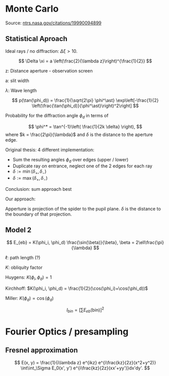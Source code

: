 # Monte Carlo

Source: [ntrs.nasa.gov/citations/19990094899](https://ntrs.nasa.gov/citations/19990094899)

## Statistical Aproach

Ideal rays / no diffraction: $\Delta \xi > 10$.

$$ \Delta \xi = a \left(\frac{2}{\lambda z}\right)^{\frac{1}{2}} $$

z: Distance aperture - observation screen

a: slit width

$\lambda$: Wave length

$$ p(\tan(\phi_d)) = \frac{1}{\sqrt{2\pi} \phi^\ast} \exp\left[-\frac{1}{2} \left(\frac{\tan(\phi_d)}{\phi^\ast}\right)^2\right] $$

Probability for the diffraction angle $\phi_d$ in terms of

$$ \phi^* = \tan^{-1}\left( \frac{1}{2k \delta} \right), $$
where
$k = \frac{2\pi}{\lambda}$
and $\delta$ is the distance to the aperture edge.

Original thesis: 4 different implementation:
* Sum the resulting angles $\phi_d$ over edges (upper / lower)
* Duplicate ray on entrance, neglect one of the 2 edges for each ray
* $\delta := \min(\delta_+, \delta_-)$
* $\delta := \max(\delta_+, \delta_-)$

Conclusion: sum approach best

Our approach:

Apperture is projection of the spider to the pupil plane.
$\delta$ is the distance to the boundary of that projection.

## Model 2

$$
E_{eb} = K(\phi_i, \phi_d) \frac{\sin(\beta)}{\beta},
\beta = 2\ell\frac{\pi}{\lambda}
$$

$\ell$: path length (?)

$K$: obliquity factor

Huygens: $K(\phi_i, \phi_d) = 1$

Kirchhoff: $K(\phi_i, \phi_d) = \frac{1}{2}(\cos(\phi_i)+\cos(\phi_d))$

Miller: $K(\phi_d) = \cos(\phi_d)$

$$
I_{bin} = \left[\sum E_{eb}(\mathrm{bin})\right]^2
$$

# Fourier Optics / presampling

## Fresnel approximation

$$
E(x, y) = \frac{1}{i\lambda z} e^{ikz} e^{i\frac{kz}{2z}(x^2+y^2)}
\int\int_\Sigma E_0(x', y') e^{i\frac{kz}{2z}(xx'+yy')}dx'dy'.
$$
